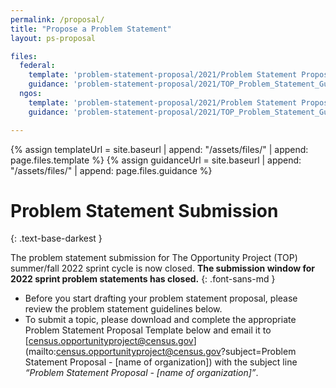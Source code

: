 ```yaml
---
permalink: /proposal/
title: "Propose a Problem Statement"
layout: ps-proposal

files:
  federal:
    template: 'problem-statement-proposal/2021/Problem Statement Proposal Template_TOP 2022_Federal-Agencies.docx'
    guidance: 'problem-statement-proposal/2021/TOP_Problem_Statement_Guidance_2022_Federal_Agencies.pdf'
  ngos:
    template: 'problem-statement-proposal/2021/Problem Statement Proposal Template_TOP 2022_Partners.docx'
    guidance: 'problem-statement-proposal/2021/TOP_Problem_Statement_Guidance_2022_Partners.pdf'

---
```

{% assign templateUrl = site.baseurl | append: "/assets/files/" | append: page.files.template %}
{% assign guidanceUrl = site.baseurl | append: "/assets/files/" | append: page.files.guidance %}

# Problem Statement Submission
{: .text-base-darkest }

The problem statement submission for The Opportunity Project (TOP) summer/fall 2022 sprint cycle is now closed. 
**The submission window for 2022 sprint problem statements has closed.**
{: .font-sans-md }

- Before you start drafting your problem statement proposal, please review the problem statement guidelines below. 
- To submit a topic, please download and complete the appropriate Problem Statement Proposal Template below and email it to [census.opportunityproject@census.gov](mailto:census.opportunityproject@census.gov?subject=Problem Statement Proposal - [name of organization]) with the subject line *“Problem Statement Proposal - [name of organization]”*.
